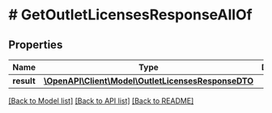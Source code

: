 # # GetOutletLicensesResponseAllOf

## Properties

Name | Type | Description | Notes
------------ | ------------- | ------------- | -------------
**result** | [**\OpenAPI\Client\Model\OutletLicensesResponseDTO**](OutletLicensesResponseDTO.md) |  | [optional]

[[Back to Model list]](../../README.md#models) [[Back to API list]](../../README.md#endpoints) [[Back to README]](../../README.md)
